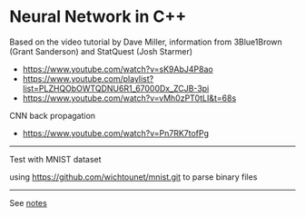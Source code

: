 # Neural Network in C++

Based on the video tutorial by Dave Miller, information from 3Blue1Brown (Grant Sanderson) and StatQuest (Josh Starmer)
- https://www.youtube.com/watch?v=sK9AbJ4P8ao
- https://www.youtube.com/playlist?list=PLZHQObOWTQDNU6R1_67000Dx_ZCJB-3pi
- https://www.youtube.com/watch?v=vMh0zPT0tLI&t=68s

CNN back propagation
- https://www.youtube.com/watch?v=Pn7RK7tofPg

---
Test with MNIST dataset

using https://github.com/wichtounet/mnist.git to parse binary files


---

See [notes](Notes.md)
